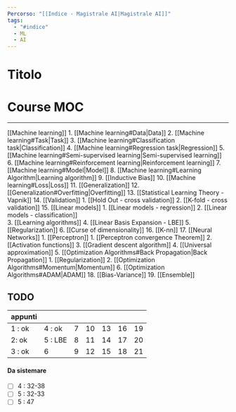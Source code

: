 ```yaml
---
Percorso: "[[Indice - Magistrale AI|Magistrale AI]]"
tags:
  - "#indice"
  - ML
  - AI
---
```

# Titolo

# Course MOC
---
[[Machine learning]]
	1. [[Machine learning#Data|Data]]
	2. [[Machine learning#Task|Task]]
	3. [[Machine learning#Classification task|Classification]]
	4. [[Machine learning#Regression task|Regression]]
	5. [[Machine learning#Semi-supervised learning|Semi-supervised learning]]
	6. [[Machine learning#Reinforcement learning|Reinforcement learning]]
	7. [[Machine learning#Model|Model]]
	8. [[Machine learning#Learning Algorithm|Learning algorithm]]
	9. [[Inductive Bias]]
	10. [[Machine learning#Loss|Loss]]
	11. [[Generalization]]
	12. [[Generalization#Overfitting|Overfitting]]
	13. [[Statistical Learning Theory - Vapnik]]
	14. [[Validation]]
		1. [[Hold Out - cross validation]]
		2. [[K-fold - cross validation]]
	15. [[Linear models]]
		1. [[Linear models - regression]]
		2. [[Linear models - classification]]	 
		3. [[Learning algorithms]]
		4. [[Linear Basis Expansion - LBE]]
		5. [[Regularization]]
		6. [[Curse of dimensionality]]
	16. [[K-nn]]
	17. [[Neural Networks]]
		1. [[Perceptron]]
			1. [[Perceptron convergence Theorem]]
		2. [[Activation functions]]
		3. [[Gradient descent algorithm]]
		4. [[Universal approximation]]
		5. [[Optimization Algorithms#Back Propagation|Back Propagation]]
			1. [[Regularization]]
			2. [[Optimization Algorithms#Momentum|Momentum]]
		6. [[Optimization Algorithms#ADAM|ADAM]]
	18. [[Bias-Variance]]
	19. [[Ensemble]]


## TODO

| appunti |         |     |     |     |     |     |
| :------ | :------ | :-- | :-- | :-- | :-- | :-- |
| 1 : ok  | 4 : ok  | 7   | 10  | 13  | 16  | 19  |
| 2: ok   | 5 : LBE | 8   | 11  | 14  | 17  | 20  |
| 3 : ok  | 6       | 9   | 12  | 15  | 18  | 21  |

#### Da sistemare
- [ ] 4 : 32-38
- [ ] 5 : 32-33
- [ ] 5 : 47